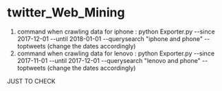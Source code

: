 # twitter_Web_Mining

1) command when crawling data for iphone : python Exporter.py --since 2017-12-01 --until 2018-01-01 --querysearch "iphone and phone" --toptweets (change the dates accordingly)
2) command when crawling data for lenovo : python Exporter.py --since 2017-11-01 --until 2017-12-01 --querysearch "lenovo and phone" --toptweets (change the dates accordingly)

JUST TO CHECK


